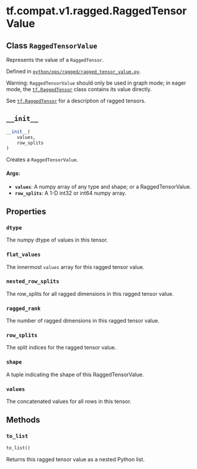 <div itemscope itemtype="http://developers.google.com/ReferenceObject">
<meta itemprop="name" content="tf.compat.v1.ragged.RaggedTensorValue" />
<meta itemprop="path" content="Stable" />
<meta itemprop="property" content="dtype"/>
<meta itemprop="property" content="flat_values"/>
<meta itemprop="property" content="nested_row_splits"/>
<meta itemprop="property" content="ragged_rank"/>
<meta itemprop="property" content="row_splits"/>
<meta itemprop="property" content="shape"/>
<meta itemprop="property" content="values"/>
<meta itemprop="property" content="__init__"/>
<meta itemprop="property" content="to_list"/>
</div>

# tf.compat.v1.ragged.RaggedTensorValue

## Class `RaggedTensorValue`

Represents the value of a `RaggedTensor`.





Defined in [`python/ops/ragged/ragged_tensor_value.py`](/code/stable/tensorflow/python/ops/ragged/ragged_tensor_value.py).

<!-- Placeholder for "Used in" -->

Warning: `RaggedTensorValue` should only be used in graph mode; in
eager mode, the <a href="../../../../tf/RaggedTensor.md"><code>tf.RaggedTensor</code></a> class contains its value directly.

See <a href="../../../../tf/RaggedTensor.md"><code>tf.RaggedTensor</code></a> for a description of ragged tensors.

<h2 id="__init__"><code>__init__</code></h2>

``` python
__init__(
    values,
    row_splits
)
```

Creates a `RaggedTensorValue`.


#### Args:


* <b>`values`</b>: A numpy array of any type and shape; or a RaggedTensorValue.
* <b>`row_splits`</b>: A 1-D int32 or int64 numpy array.



## Properties

<h3 id="dtype"><code>dtype</code></h3>

The numpy dtype of values in this tensor.


<h3 id="flat_values"><code>flat_values</code></h3>

The innermost `values` array for this ragged tensor value.


<h3 id="nested_row_splits"><code>nested_row_splits</code></h3>

The row_splits for all ragged dimensions in this ragged tensor value.


<h3 id="ragged_rank"><code>ragged_rank</code></h3>

The number of ragged dimensions in this ragged tensor value.


<h3 id="row_splits"><code>row_splits</code></h3>

The split indices for the ragged tensor value.


<h3 id="shape"><code>shape</code></h3>

A tuple indicating the shape of this RaggedTensorValue.


<h3 id="values"><code>values</code></h3>

The concatenated values for all rows in this tensor.




## Methods

<h3 id="to_list"><code>to_list</code></h3>

``` python
to_list()
```

Returns this ragged tensor value as a nested Python list.




